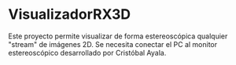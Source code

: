 # VisualizadorRX3D
Este proyecto permite visualizar de forma estereoscópica qualquier "stream" de imágenes 2D. Se necesita conectar el PC al monitor estereoscópico desarrollado por Cristóbal Ayala.
